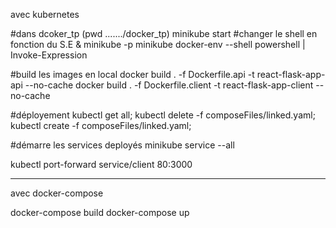 avec kubernetes

#dans dcoker_tp (pwd ......./docker_tp)
minikube start
#changer le shell en fonction du S.E
& minikube -p minikube docker-env --shell powershell | Invoke-Expression

#build les images en local
docker build . -f Dockerfile.api -t react-flask-app-api --no-cache
docker build . -f Dockerfile.client -t react-flask-app-client --no-cache

#déployement
kubectl get all;
kubectl delete -f composeFiles/linked.yaml; 
kubectl create -f composeFiles/linked.yaml; 

#démarre les services deployés
minikube service --all

kubectl port-forward service/client 80:3000

-----------------------------------------------------------------------------------------------

avec docker-compose

docker-compose build 
docker-compose up